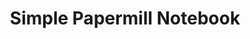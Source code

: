 ---
title: Simple Papermill Notebook
weight: 1
variants: +flyte -serverless -byoc -byok
layout: py_example
example_file: /external/unionai-examples/flyte-integrations/flytekit-plugins/papermill_plugin/papermill_plugin/nb_simple.ipynb
enforce_run_on_union: false
---